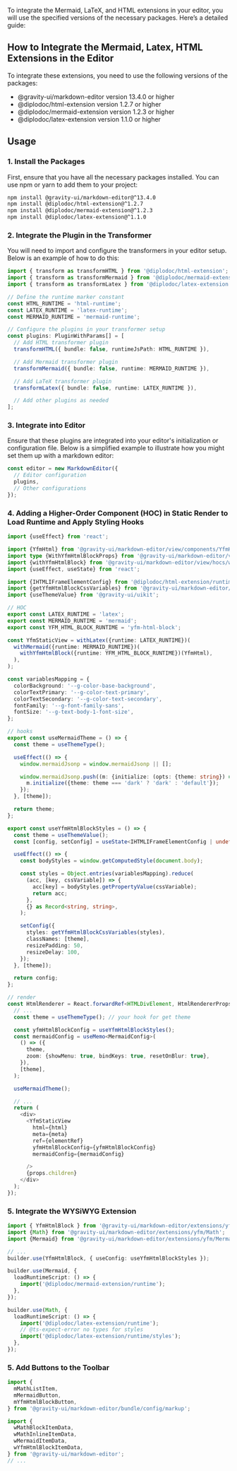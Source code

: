 To integrate the Mermaid, LaTeX, and HTML extensions in your editor, you will use the specified versions of the necessary packages. Here’s a detailed guide:

## How to Integrate the Mermaid, Latex, HTML Extensions in the Editor

To integrate these extensions, you need to use the following versions of the packages:

- @gravity-ui/markdown-editor version 13.4.0 or higher
- @diplodoc/html-extension version 1.2.7 or higher
- @diplodoc/mermaid-extension version 1.2.3 or higher
- @diplodoc/latex-extension version 1.1.0 or higher

## Usage

### 1. Install the Packages

First, ensure that you have all the necessary packages installed. You can use npm or yarn to add them to your project:

```bash
npm install @gravity-ui/markdown-editor@^13.4.0
npm install @diplodoc/html-extension@^1.2.7
npm install @diplodoc/mermaid-extension@^1.2.3
npm install @diplodoc/latex-extension@^1.1.0
```


### 2. Integrate the Plugin in the Transformer

You will need to import and configure the transformers in your editor setup. Below is an example of how to do this:

```typescript
import { transform as transformHTML } from '@diplodoc/html-extension';
import { transform as transformMermaid } from '@diplodoc/mermaid-extension';
import { transform as transformLatex } from '@diplodoc/latex-extension';

// Define the runtime marker constant
const HTML_RUNTIME = 'html-runtime';
const LATEX_RUNTIME = 'latex-runtime';
const MERMAID_RUNTIME = 'mermaid-runtime';

// Configure the plugins in your transformer setup
const plugins: PluginWithParams[] = [
  // Add HTML transformer plugin
  transformHTML({ bundle: false, runtimeJsPath: HTML_RUNTIME }),

  // Add Mermaid transformer plugin
  transformMermaid({ bundle: false, runtime: MERMAID_RUNTIME }),

  // Add LaTeX transformer plugin
  transformLatex({ bundle: false, runtime: LATEX_RUNTIME }),

  // Add other plugins as needed
];
```

### 3. Integrate into Editor

Ensure that these plugins are integrated into your editor's initialization or configuration file. Below is a simplified example to illustrate how you might set them up with a markdown editor:

```ts
const editor = new MarkdownEditor({
  // Editor configuration
  plugins,
  // Other configurations
});
```

### 4. Adding a Higher-Order Component (HOC) in Static Render to Load Runtime and Apply Styling Hooks

```ts
import {useEffect} from 'react';

import {YfmHtml} from '@gravity-ui/markdown-editor/view/components/YfmHtml';
import type {WithYfmHtmlBlockProps} from '@gravity-ui/markdown-editor/view/hocs/withYfmHtml';
import {withYfmHtmlBlock} from '@gravity-ui/markdown-editor/view/hocs/withYfmHtml';
import {useEffect, useState} from 'react';

import {IHTMLIFrameElementConfig} from '@diplodoc/html-extension/runtime';
import {getYfmHtmlBlockCssVariables} from '@gravity-ui/markdown-editor/view/hocs/withYfmHtml/utils';
import {useThemeValue} from '@gravity-ui/uikit';

// HOC
export const LATEX_RUNTIME = 'latex';
export const MERMAID_RUNTIME = 'mermaid';
export const YFM_HTML_BLOCK_RUNTIME = 'yfm-html-block';

const YfmStaticView = withLatex({runtime: LATEX_RUNTIME})(
  withMermaid({runtime: MERMAID_RUNTIME})(
    withYfmHtmlBlock({runtime: YFM_HTML_BLOCK_RUNTIME})(YfmHtml),
  ),
);

const variablesMapping = {
  colorBackground: '--g-color-base-background',
  colorTextPrimary: '--g-color-text-primary',
  colorTextSecondary: '--g-color-text-secondary',
  fontFamily: '--g-font-family-sans',
  fontSize: '--g-text-body-1-font-size',
};

// hooks
export const useMermaidTheme = () => {
  const theme = useThemeType();

  useEffect(() => {
    window.mermaidJsonp = window.mermaidJsonp || [];

    window.mermaidJsonp.push((m: {initialize: (opts: {theme: string}) => void}) => {
      m.initialize({theme: theme === 'dark' ? 'dark' : 'default'});
    });
  }, [theme]);

  return theme;
};

export const useYfmHtmlBlockStyles = () => {
  const theme = useThemeValue();
  const [config, setConfig] = useState<IHTMLIFrameElementConfig | undefined>();

  useEffect(() => {
    const bodyStyles = window.getComputedStyle(document.body);

    const styles = Object.entries(variablesMapping).reduce(
      (acc, [key, cssVariable]) => {
        acc[key] = bodyStyles.getPropertyValue(cssVariable);
        return acc;
      },
      {} as Record<string, string>,
    );

    setConfig({
      styles: getYfmHtmlBlockCssVariables(styles),
      classNames: [theme],
      resizePadding: 50,
      resizeDelay: 100,
    });
  }, [theme]);

  return config;
};

// render
const HtmlRenderer = React.forwardRef<HTMLDivElement, HtmlRendererProps>((props, ref) => {
  // ...
  const theme = useThemeType(); // your hook for get theme

  const yfmHtmlBlockConfig = useYfmHtmlBlockStyles();
  const mermaidConfig = useMemo<MermaidConfig>(
    () => ({
      theme,
      zoom: {showMenu: true, bindKeys: true, resetOnBlur: true},
    }),
    [theme],
  );

  useMermaidTheme();

  // ...
  return (
    <div>
      <YfmStaticView
        html={html}
        meta={meta}
        ref={elementRef}
        yfmHtmlBlockConfig={yfmHtmlBlockConfig}
        mermaidConfig={mermaidConfig}

      />
      {props.children}
    </div>
  );
});

```


### 5. Integrate the WYSiWYG Extension

```ts
import { YfmHtmlBlock } from '@gravity-ui/markdown-editor/extensions/yfm/YfmHtmlBlock';
import {Math} from '@gravity-ui/markdown-editor/extensions/yfm/Math';
import {Mermaid} from '@gravity-ui/markdown-editor/extensions/yfm/Mermaid';

// ...
builder.use(YfmHtmlBlock, { useConfig: useYfmHtmlBlockStyles });

builder.use(Mermaid, {
  loadRuntimeScript: () => {
    import('@diplodoc/mermaid-extension/runtime');
  },
});

builder.use(Math, {
  loadRuntimeScript: () => {
    import('@diplodoc/latex-extension/runtime');
    // @ts-expect-error no types for styles
    import('@diplodoc/latex-extension/runtime/styles');
  },
});
```

### 5. Add Buttons to the Toolbar

```ts
import {
  mMathListItem,
  mMermaidButton,
  mYfmHtmlBlockButton,
} from '@gravity-ui/markdown-editor/bundle/config/markup';

import {
  wMathBlockItemData,
  wMathInlineItemData,
  wMermaidItemData,
  wYfmHtmlBlockItemData,
} from '@gravity-ui/markdown-editor';
// ...

```


